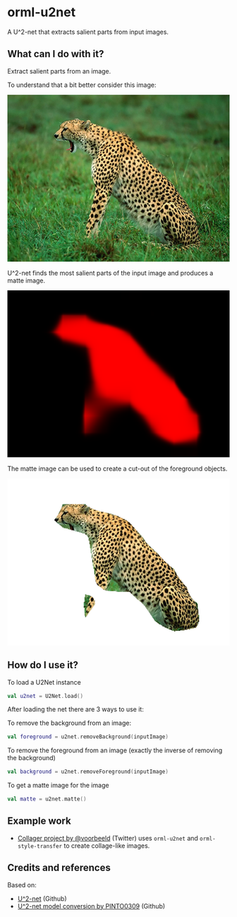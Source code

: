 # orml-u2net

A U^2-net that extracts salient parts from input images. 

## What can I do with it?

Extract salient parts from an image.

To understand that a bit better consider this image:

![cheetah](../demo-data/images/image-001.png)

U^2-net finds the most salient parts of the input image and produces a matte image.

![matte](images/matte-01.png)

The matte image can be used to create a cut-out of the foreground objects. 

![foreground](images/foreground-01.png)

## How do I use it?

To load a U2Net instance
```kotlin
val u2net = U2Net.load()
```

After loading the net there are 3 ways to use it:

To remove the background from an image:
```kotlin
val foreground = u2net.removeBackground(inputImage)
```

To remove the foreground from an image (exactly the inverse of removing the background)
```kotlin
val background = u2net.removeForeground(inputImage)
```

To get a matte image for the image
```kotlin
val matte = u2net.matte()
```
## Example work

* [Collager project by @voorbeeld](https://twitter.com/voorbeeld/status/1323001554580971520) (Twitter) uses `orml-u2net` and `orml-style-transfer` to create
collage-like images.

## Credits and references

Based on:
 * [U^2-net](https://github.com/xuebinqin/U-2-Net) (Github)
 * [U^2-net model conversion by PINTO0309](https://github.com/PINTO0309/PINTO_model_zoo/tree/main/061_U-2-Net) (Github)